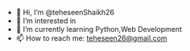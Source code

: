 - 👋 Hi, I’m @teheseenShaikh26
- 👀 I’m interested in 
- 🌱 I’m currently learning Python,Web Development
- 📫 How to reach me: teheseen26@gmail.com

<!---
teheseenShaikh26/teheseenShaikh26 is a ✨ special ✨ repository because its `README.md` (this file) appears on your GitHub profile.
You can click the Preview link to take a look at your changes.
--->
